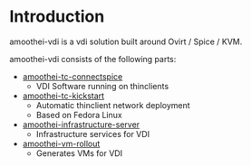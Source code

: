 # Introduction
amoothei-vdi is a vdi solution built around Ovirt / Spice / KVM.

amoothei-vdi consists of the following parts:

* [amoothei-tc-connectspice](amoothei-tc-connectspice.html)
    * VDI Software running on thinclients
* [amoothei-tc-kickstart](amoothei-tc-kickstart.html)
    * Automatic thinclient network deployment
    * Based on Fedora Linux
* [amoothei-infrastructure-server](amoothei-infrastructure-server.html)
    * Infrastructure services for VDI
* [amoothei-vm-rollout](amoothei-vm-rollout.html)
    * Generates VMs for VDI 

